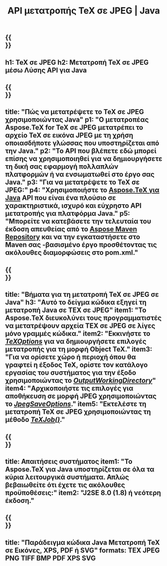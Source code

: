 ﻿---
translation: true
template: /_templates/_conversion-child-java.md
title: API μετατροπής TeX σε JPEG | Java
description: Λειτουργία μετατροπής TeX σε JPEG. Ενσωματώστε αυτήν την εσωτερική βιβλιοθήκη Java στο έργο σας ή χρησιμοποιήστε εφαρμογές πολλαπλών πλατφορμών για να μετατρέψετε το TeX σε JPEG.
keywords: tex σε Jpeg api jpeg, tex2jpeg ενσωμάτωση
url: /java/conversion/tex-to-jpeg/
family: tex
platformtag: java
feature: conversion
informat: TEX
outformat: JPEG
otherformats: BMP PNG TIFF PDF XPS SVG
---

{{<section banner>}}
---
h1: TeX σε JPEG
h2: Μετατροπή TeX σε JPEG μέσω Λύσης API για Java
---

{{<section overview>}}
---
title: "Πώς να μετατρέψετε το TeX σε JPEG χρησιμοποιώντας Java"
p1: "Ο μετατροπέας Aspose.TeX for TeX σε JPEG μετατρέπει το αρχείο TeX σε εικόνα JPEG με τη χρήση οποιασδήποτε γλώσσας που υποστηρίζεται από την Java."
p2: "Το API που βλέπετε εδώ μπορεί επίσης να χρησιμοποιηθεί για να δημιουργήσετε τη δική σας εφαρμογή πολλαπλών πλατφορμών ή να ενσωματωθεί στο έργο σας Java."
p3: "Για να μετατρέψετε το TeX σε JPEG:"
p4: "Χρησιμοποιήστε το [Aspose.TeX για Java](https://products.aspose.com/tex/java) API που είναι ένα πλούσιο σε χαρακτηριστικά, ισχυρό και εύχρηστο API μετατροπής για πλατφόρμα Java."
p5: "Μπορείτε να κατεβάσετε την τελευταία του έκδοση απευθείας από το [Aspose Maven Repository](https://repository.aspose.com/tex/) και να την εγκαταστήσετε στο Maven σας -βασισμένο έργο προσθέτοντας τις ακόλουθες διαμορφώσεις στο pom.xml."
---

{{<section feature1>}}
---
title: "Βήματα για τη μετατροπή TeX σε JPEG σε Java"
h3: "Αυτό το δείγμα κώδικα εξηγεί τη μετατροπή Java σε TEX σε JPEG"
item1: "Το Aspose.TeX διευκολύνει τους προγραμματιστές να μετατρέψουν αρχεία TEX σε JPEG σε λίγες μόνο γραμμές κώδικα."
item2: "Εκκινήστε το [*TeXOptions*](https://reference.aspose.com/tex/java/com.aspose.tex/TeXOptions) για να δημιουργήσετε επιλογές μετατροπής για τη μορφή Object TeX."
item3: "Για να ορίσετε χώρο ή περιοχή όπου θα γραφτεί η έξοδος TeX, ορίστε τον κατάλογο εργασίας του συστήματος για την έξοδο χρησιμοποιώντας το [*OutputWorkingDirectory*](https://reference.aspose.com/tex/java/com.aspose.tex/TeXOptions#getOutputWorkingDirectory--)"
item4: "Αρχικοποιήστε τις επιλογές για αποθήκευση σε μορφή JPEG χρησιμοποιώντας το [*JpegSaveOptions*](https://reference.aspose.com/tex/java/com.aspose.tex.rendering/JpegSaveOptions)."
item5: "Εκτελέστε τη μετατροπή TeX σε JPEG χρησιμοποιώντας τη μέθοδο [*TeXJob()*](https://reference.aspose.com/tex/java/com.aspose.tex/TeXJob)."
---

{{<section feature2>}}
---
title: Απαιτήσεις συστήματος
item1: "Το Aspose.TeX για Java υποστηρίζεται σε όλα τα κύρια λειτουργικά συστήματα. Απλώς βεβαιωθείτε ότι έχετε τις ακόλουθες προϋποθέσεις:"
item2: "J2SE 8.0 (1.8) ή νεότερη έκδοση."
---

{{<section widget>}}
---
title: "Παράδειγμα κώδικα Java Μετατροπή TeX σε Εικόνες, XPS, PDF ή SVG"
formats: TEX JPEG PNG TIFF BMP PDF XPS SVG
---